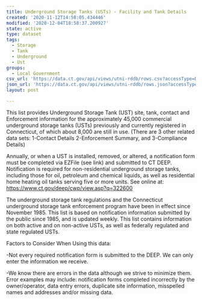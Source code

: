 ```yaml
---
title: Underground Storage Tanks (USTs) - Facility and Tank Details
created: '2020-11-12T14:58:05.434446'
modified: '2020-12-04T18:58:37.200927'
state: active
type: dataset
tags:
  - Storage
  - Tank
  - Underground
  - Ust
groups:
  - Local Government
csv_url: 'https://data.ct.gov/api/views/utni-rddb/rows.csv?accessType=DOWNLOAD'
json_url: 'https://data.ct.gov/api/views/utni-rddb/rows.json?accessType=DOWNLOAD'
layout: post

---
```

This list provides Underground Storage Tank (UST) site, tank, contact and Enforcement information for the approximately 45,000 commercial underground storage tanks (USTs) previously and currently registered in Connecticut, of which about 8,000 are still in use. (There are 3 other related data sets: 1-Contact Details 2-Enforcement Summary, and 3-Compliance Details)

Annually, or when a UST is installed, removed, or altered, a notification form must be completed via EZFile (see link) and submitted to CT DEEP. Notification is required for non-residential underground storage tanks, including those for oil, petroleum and chemical liquids, as well as residential home heating oil tanks serving five or more units.  See online at: https://www.ct.gov/deep/cwp/view.asp?q=322600

The underground storage tank regulations and the Connecticut underground storage tank enforcement program have been in effect since November 1985. This list is based on notification information submitted by the public since 1985, and is updated weekly. This list contains information on both active and on non-active USTs, as well as federally regulated and state regulated USTs.

Factors to Consider When Using this data:

-Not every required notification form is submitted to the DEEP. We can only enter the information we receive.

-We know there are errors in the data although we strive to minimize them. Error examples may include: notification forms completed incorrectly by the owner/operator, data entry errors, duplicate site information, misspelled names and addresses and/or missing data.
